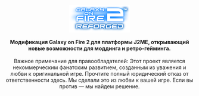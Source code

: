 <center><img src="test.png">

<b>Модификация Galaxy on Fire 2 для платформы J2ME, открывающий новые возможности для моддинга и ретро-гейминга.</b>
<br><br>Важное примечание для правообладателей: Этот проект является некоммерческим фанатским развитием, созданным из уважения и любви к оригинальной игре. Прочтите полный юридический отказ от ответственности здесь. Мы сделали это из любви к вашей игре. Если вы против — мы найдем решение.